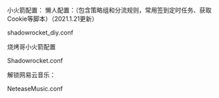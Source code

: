 小火箭配置：
懒人配置：（包含策略组和分流规则，常用签到定时任务、获取Cookie等脚本）（2021.1.21更新）

shadowrocket_diy.conf

烧烤哥小火箭配置

Shadowrocket.conf

解锁网易云音乐：

NeteaseMusic.conf